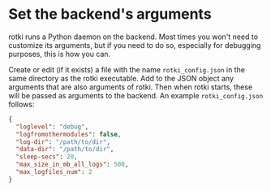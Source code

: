 # Set the backend's arguments

rotki runs a Python daemon on the backend. Most times you won't need to customize its arguments, but if you need to do so, especially for debugging purposes, this is how you can.

Create or edit (if it exists) a file with the name `rotki_config.json` in the same directory as the rotki executable. Add to the JSON object any arguments that are also arguments of rotki. Then when rotki starts, these will be passed as arguments to the backend. An example `rotki_config.json` follows:

```json
{
  "loglevel": "debug",
  "logfromothermodules": false,
  "log-dir": "/path/to/dir",
  "data-dir": "/path/to/dir",
  "sleep-secs": 20,
  "max_size_in_mb_all_logs": 500,
  "max_logfiles_num": 2
}
```
